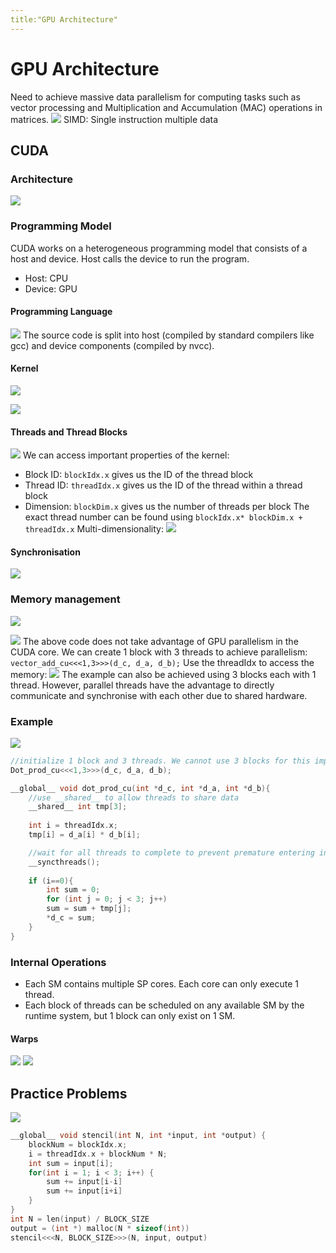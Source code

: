 ```yaml
---
title:"GPU Architecture"
---
```

# GPU Architecture
Need to achieve massive data parallelism for computing tasks such as vector processing and Multiplication and Accumulation (MAC) operations in matrices.
![](https://i.imgur.com/48iqtPk.png)
SIMD: Single instruction multiple data
## CUDA
### Architecture
![](https://i.imgur.com/bY9kIUJ.png)

### Programming Model
CUDA works on a heterogeneous programming model that consists of a host and device. Host calls the device to run the program.
- Host: CPU
- Device: GPU
#### Programming Language
![](https://i.imgur.com/NbyCCGb.png)
The source code is split into host (compiled by standard compilers like gcc) and device components (compiled by nvcc).
#### Kernel
![](https://i.imgur.com/8TmMsih.png)

![](https://i.imgur.com/RXDV5yP.png)
#### Threads and Thread Blocks
![](https://i.imgur.com/o3ntZg1.png)
We can access important properties of the kernel:
- Block ID: `blockIdx.x` gives us the ID of the thread block
- Thread ID: `threadIdx.x` gives us the ID of the thread within a thread block
- Dimension: `blockDim.x` gives us the number of threads per block 
The exact thread number can be found using `blockIdx.x* blockDim.x + threadIdx.x`
Multi-dimensionality:
![](https://i.imgur.com/j8TzUOB.png)
#### Synchronisation
![](https://i.imgur.com/t6Xbz4I.png)
### Memory management
![](https://i.imgur.com/mO4Shm7.png)

![](https://i.imgur.com/zXFsfYn.png)
The above code does not take advantage of GPU parallelism in the CUDA core. We can create 1 block with 3 threads to achieve parallelism: `vector_add_cu<<<1,3>>>(d_c, d_a, d_b);`
Use the threadIdx to access the memory:
![](https://i.imgur.com/d70gRtX.png)
The example can also be achieved using 3 blocks each with 1 thread. However, parallel threads have the advantage to directly communicate and synchronise with each other due to shared hardware.
### Example
![](https://i.imgur.com/B5iK4Ky.png)
```c++
//initialize 1 block and 3 threads. We cannot use 3 blocks for this implementation as blocks would nt be able to share the local variable memory
Dot_prod_cu<<<1,3>>>(d_c, d_a, d_b);

__global__ void dot_prod_cu(int *d_c, int *d_a, int *d_b){
	//use __shared__ to allow threads to share data
	__shared__ int tmp[3];
	
	int i = threadIdx.x;
	tmp[i] = d_a[i] * d_b[i];

	//wait for all threads to complete to prevent premature entering into if block
	__syncthreads();
	
	if (i==0){
		int sum = 0;
		for (int j = 0; j < 3; j++)
		sum = sum + tmp[j];
		*d_c = sum;
	}
}
```
### Internal Operations
- Each SM contains multiple SP cores. Each core can only execute 1 thread.
- Each block of threads can be scheduled on any available SM by the runtime system, but 1 block can only exist on 1 SM.
#### Warps
![](https://i.imgur.com/ObcIEOG.png)
![](https://i.imgur.com/ENSz0mN.png)
## Practice Problems
![](https://i.imgur.com/zf3Aapc.png)
```c
__global__ void stencil(int N, int *input, int *output) {
	blockNum = blockIdx.x;
	i = threadIdx.x + blockNum * N;
	int sum = input[i];
	for(int i = 1; i < 3; i++) {
		sum += input[i-i]
		sum += input[i+i]
	}
}
int N = len(input) / BLOCK_SIZE
output = (int *) malloc(N * sizeof(int))
stencil<<<N, BLOCK_SIZE>>>(N, input, output)
```
